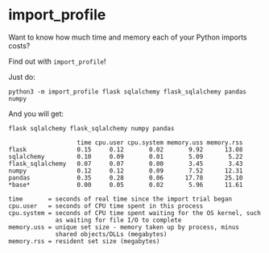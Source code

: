 import_profile
==============

Want to know how much time and memory each of your Python imports costs?

Find out with `import_profile`!

Just do:

    python3 -m import_profile flask sqlalchemy flask_sqlalchemy pandas numpy

And you will get:

    flask sqlalchemy flask_sqlalchemy numpy pandas

                       time cpu.user cpu.system memory.uss memory.rss
    flask              0.15     0.12       0.02       9.92      13.08
    sqlalchemy         0.10     0.09       0.01       5.09       5.22
    flask_sqlalchemy   0.07     0.07       0.00       3.45       3.43
    numpy              0.12     0.12       0.09       7.52      12.31
    pandas             0.35     0.28       0.06      17.78      25.10
    *base*             0.00     0.05       0.02       5.96      11.61

    time       = seconds of real time since the import trial began
    cpu.user   = seconds of CPU time spent in this process
    cpu.system = seconds of CPU time spent waiting for the OS kernel, such
                 as waiting for file I/O to complete
    memory.uss = unique set size - memory taken up by process, minus
                 shared objects/DLLs (megabytes)
    memory.rss = resident set size (megabytes)
